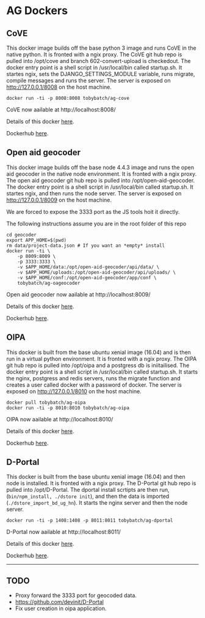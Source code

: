 # AG Dockers

## CoVE

This docker image builds off the base python 3 image and runs CoVE in the native python.  It is fronted with a ngix proxy.  The CoVE git hub repo is pulled into /opt/cove and branch 602-convert-upload is checkedout.  The docker entry point is a shell script in /usr/local/bin called startup.sh.  It startes ngix, sets the DJANGO_SETTINGS_MODULE variable, runs migrate, compile messages and runs the server.  The server is exposed on http://127.0.0.1/8008 on the host machine.

    docker run -ti -p 8008:8008 tobybatch/ag-cove

CoVE now aailable at http://localhost:8008/

Details of this docker [here](https://github.com/neontribe/AG/tree/develop/cove).

Dockerhub [here](https://hub.docker.com/r/tobybatch/ag-cove/).

## Open aid geocoder

This docker image builds off the base node 4.4.3 image and runs the open aid geocoder in the native node environment.  It is fronted with a ngix proxy.  The open aid geocoder git hub repo is pulled into /opt/open-aid-geocoder.  The docker entry point is a shell script in /usr/local/bin called startup.sh.  It startes ngix, and then runs the node server.  The server is exposed on http://127.0.0.1/8009 on the host machine.

We are forced to expose the 3333 port as the JS tools hoit it directly.

The following instructions assume you are in the root folder of this repo

    cd geocoder
    export APP_HOME=$(pwd)
    rm data/project-data.json # If you want an *empty* install
    docker run -ti \
        -p 8009:8009 \
        -p 3333:3333 \
        -v $APP_HOME/data:/opt/open-aid-geocoder/api/data/ \
        -v $APP_HOME/uploads:/opt/open-aid-geocoder/api/uploads/ \
        -v $APP_HOME/conf:/opt/open-aid-geocoder/app/conf \
        tobybatch/ag-oageocoder

Open aid geocoder now aailable at http://localhost:8009/

Details of this docker [here](https://github.com/neontribe/AG/tree/develop/geocoder).

Dockerhub [here](https://hub.docker.com/r/tobybatch/ag-oageocoder/).

## OIPA

This docker is built from the base ubuntu xenial image (16.04) and is then run in a virtual python environment.  It is fronted with a ngix proxy.  The OIPA git hub repo is pulled into /opt/oipa and a postgress db is iniitailised.  The docker entry point is a shell script in /usr/local/bin called startup.sh.  It starts the nginx, postgress and redis servers, runs the migrate function and creates a user called docker with a password of docker.  The server is exposed on http://127.0.0.1/8010 on the host machine.

    docker pull tobybatch/ag-oipa
    docker run -ti -p 8010:8010 tobybatch/ag-oipa

OIPA now aailable at http://localhost:8010/

Details of this docker [here](https://github.com/neontribe/AG/tree/develop/oipa).

Dockerhub [here](https://hub.docker.com/r/tobybatch/ag-oipa/).

## D-Portal

This docker is built from the base ubuntu xenial image (16.04) and then node is installed.  It is fronted with a ngix proxy.  The D-Portal git hub repo is pulled into /opt/D-Portal.  The dportal install scrtipts are then run, (```bin/npm_install, ./dstore init```), and then the data is imported (```./dstore_import_bd_ug_hn```). It starts the nginx server and then the node server.

    docker run -ti -p 1408:1408 -p 8011:8011 tobybatch/ag-dportal

D-Portal now aailable at http://localhost:8011/

Details of this docker [here](https://github.com/neontribe/AG/tree/develop/dportal).

Dockerhub [here](https://hub.docker.com/r/tobybatch/ag-dportal/).

--------------------

## TODO

 * Proxy forward the 3333 port for geocoded data.
 * https://github.com/devinit/D-Portal
 * Fix user creation in oipa application.
